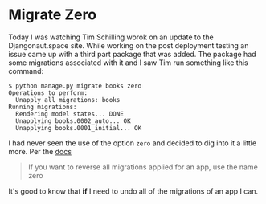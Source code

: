 # Migrate Zero

Today I was watching Tim Schilling worok on an update to the Djangonaut.space site. While working on the post deployment testing an issue came up with a third part package that was added. The package had some migrations associated with it and I saw Tim run something like this  command:

```
$ python manage.py migrate books zero
Operations to perform:
  Unapply all migrations: books
Running migrations:
  Rendering model states... DONE
  Unapplying books.0002_auto... OK
  Unapplying books.0001_initial... OK
```

I had never seen the use of the option `zero` and decided to dig into it a little more. Per the [docs](https://docs.djangoproject.com/en/5.0/topics/migrations/#reversing-migrations)

> If you want to reverse all migrations applied for an app, use the name zero

It's good to know that **if** I need to undo all of the migrations of an app I can. 